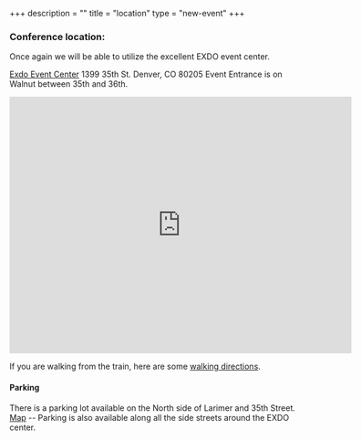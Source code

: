 +++
description = ""
title = "location"
type = "new-event"
+++
### Conference location:

Once again we will be able to utilize the excellent EXDO event center.

[Exdo Event Center](http://www.exdoevents.com/) 1399 35th St. Denver, CO 80205
Event Entrance is on Walnut between 35th and 36th.

<iframe src="https://www.google.com/maps/embed?pb=!1m18!1m12!1m3!1d3066.757970521746!2d-104.97723058428338!3d39.767542202787624!2m3!1f0!2f0!3f0!3m2!1i1024!2i768!4f13.1!3m3!1m2!1s0x876c7917e3801849%3A0xbb2b58afbb663b76!2sEXDO!5e0!3m2!1sen!2sus!4v1484100211432" width="600" height="450" frameborder="0" style="border:0" allowfullscreen></iframe>

If you are walking from the train, here are some [walking directions](https://www.google.com/maps/dir/39.7679861,-104.9747049/39.770621,-104.9732199/@39.7693077,-104.9763083,17z/am=t/data=!4m2!4m1!3e2).

#### Parking
There is a parking lot available on the North side of Larimer and 35th Street. [Map](https://www.google.com/maps/dir/39.7672123,-104.9744978//@39.7674975,-104.9751824,17.9z) -- Parking is also available along all the side streets around the EXDO center.